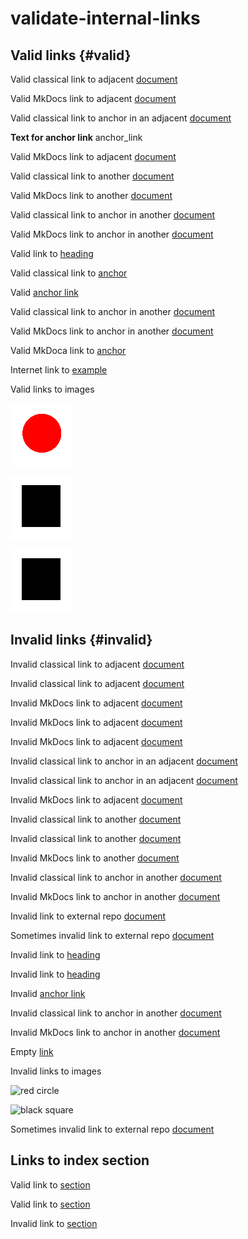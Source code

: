 # validate-internal-links

## Valid links {#valid}

Valid classical link to adjacent [document](adjacent-document.md)

Valid MkDocs link to adjacent [document](../adjacent-document)

Valid classical link to anchor in an adjacent [document](adjacent-document.md#anchor)

**Text for anchor link** <anchor>anchor_link</anchor>

Valid MkDocs link to adjacent [document](../adjacent-document#anchor)

Valid classical link to another [document](../topic-B/topic-B-document.md)

Valid MkDocs link to another [document](../../topic-B/topic-B-document)

Valid classical link to anchor in another [document](../topic-B/topic-B-document.md#anchor)

Valid MkDocs link to anchor in another [document](../../topic-B/topic-B-document#anchor)

Valid link to [heading](#valid-links)

Valid classical link to [anchor](#valid)

Valid [anchor link](#anchor_link)

Valid classical link to anchor in another [document](../topic-B/topic-B-document.md#external_anchor_link)

Valid MkDocs link to anchor in another [document](../../topic-B/topic-B-document#external_anchor_link)

Valid MkDoca link to [anchor](./#valid)

Internet link to [example](https://example.com/)

Valid links to images

![red circle](../_img/red-circle.png)

![black square](images/black-square.png)

![black square](./images/black-square.png)

## Invalid links {#invalid}

Invalid classical link to adjacent [document](adjacent-document)

Invalid classical link to adjacent [document](adjacent-documen.md)

Invalid MkDocs link to adjacent [document](../adjacent-document.md)

Invalid MkDocs link to adjacent [document](../../adjacent-document)

Invalid MkDocs link to adjacent [document](/adjacent-document)

Invalid classical link to anchor in an adjacent [document](adjacent-document#anchor)

Invalid classical link to anchor in an adjacent [document](adjacent-document.md#anchors)

Invalid MkDocs link to adjacent [document](../adjacent-document#ancho)

Invalid classical link to another [document](/topic-B/topic-B-document.md)

Invalid classical link to another [document](./topic-B/topic-B-document.md)

Invalid MkDocs link to another [document](../topic-B/topic-B-document)

Invalid classical link to anchor in another [document](../topic-B/topic-B-document.md#ancho)

Invalid MkDocs link to anchor in another [document](../topic-B/topic-B-document#anchor)

Invalid link to external repo [document](/external-project/document)

Sometimes invalid link to external repo [document](/markdownlint-foliant-rules/test-src/topic-A/adjacent-document#anchor)

Invalid link to [heading](#invalids)

Invalid link to [heading](invalid)

Invalid [anchor link](#anchor_lin)

Invalid classical link to anchor in another [document](../topic-B/topic-B-document.md#external_anchor_lin)

Invalid MkDocs link to anchor in another [document](../../topic-B/topic-B-document#external_anchor_lin)

Empty [link]()

Invalid links to images

![red circle](_img/red-circle.png)

![black square](/images/black-square.png)

Sometimes invalid link to external repo [document](/another-project/test-src/topic-A/adjacent-document#anchor)

## Links to index section

Valid link to [section](../section)

Valid link to [section](../section/)

Invalid link to [section](../section/index)
